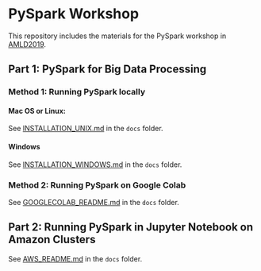 # PySpark Workshop

This repository includes the materials for the PySpark workshop in [AMLD2019](https://www.appliedmldays.org/). 

## Part 1: PySpark for Big Data Processing

### Method 1: Running PySpark locally

#### Mac OS or Linux:

See [INSTALLATION_UNIX.md](./docs/INSTALLATION_UNIX.md) in the `docs` folder. 

#### Windows

See [INSTALLATION_WINDOWS.md](./docs/INSTALLATION_WINDOWS.md) in the `docs` folder. 

### Method 2: Running PySpark on Google Colab

See [GOOGLECOLAB_README.md](./docs/GOOGLECOLAB_README.md) in the `docs` folder.  

## Part 2: Running PySpark in Jupyter Notebook on Amazon Clusters

See [AWS_README.md](./docs/AWS_README.md) in the `docs` folder. 

